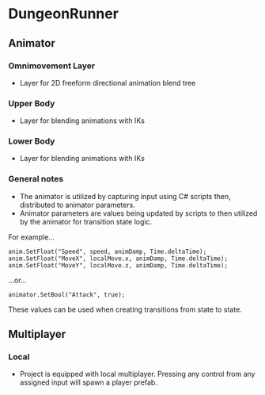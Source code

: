 # DungeonRunner

## Animator
### Omnimovement Layer
- Layer for 2D freeform directional animation blend tree
### Upper Body
- Layer for blending animations with IKs
### Lower Body
- Layer for blending animations with IKs
### General notes
- The animator is utilized by capturing input using C# scripts then, distributed to animator parameters. 
- Animator parameters are values being updated by scripts to then utilized by the animator for transition state logic.

For example...

```
anim.SetFloat("Speed", speed, animDamp, Time.deltaTime);
anim.SetFloat("MoveX", localMove.x, animDamp, Time.deltaTime);
anim.SetFloat("MoveY", localMove.z, animDamp, Time.deltaTime);
```

...or...

```
animator.SetBool("Attack", true);
```

These values can be used when creating transitions from state to state.

## Multiplayer
### Local
- Project is equipped with local multiplayer. Pressing any control from any assigned input will spawn a player prefab.
